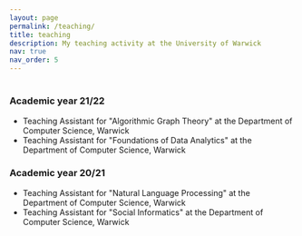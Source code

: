 ```yaml
---
layout: page
permalink: /teaching/
title: teaching
description: My teaching activity at the University of Warwick
nav: true
nav_order: 5
---
```


# 
### Academic year 21/22

- Teaching Assistant for "Algorithmic Graph Theory" at the Department of Computer Science, Warwick
- Teaching Assistant for "Foundations of Data Analytics" at the Department of Computer Science, Warwick

### Academic year 20/21

- Teaching Assistant for "Natural Language Processing" at the Department of Computer Science, Warwick
- Teaching Assistant for "Social Informatics" at the Department of Computer Science, Warwick
